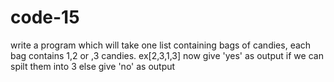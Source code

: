 # code-15
write a program which will take one list 
containing bags of candies, each bag contains 1,2 or ,3 
candies. ex[2,3,1,3] now give 'yes' as output 
if we can spilt them into 3 else give 'no' as output 
